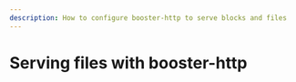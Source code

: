 ```yaml
---
description: How to configure booster-http to serve blocks and files
---
```


# Serving files with booster-http

